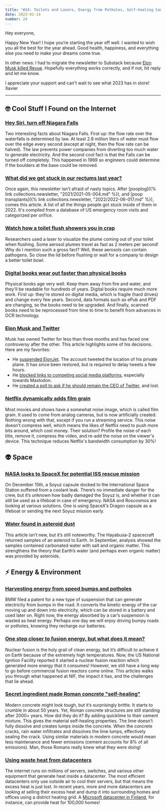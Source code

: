 ```yaml
---
title: "#24: Toilets and Lasers, Energy from Potholes, Self-healing Concrete, ISS Leak, Fusion Energy, Niagara Falls, and more!"
date: 2023-01-14
number: 24
---
```


Hey everyone,

Happy New Year! I hope you’re starting the year off well. I wanted to wish you all the best for the year ahead. Good health, happiness, and everything else you need to make your dreams come true.

In other news: I had to migrate the newsletter to Substack because [Elon Musk killed Revue](https://techcrunch.com/2022/12/14/twitter-shuts-down-revue-its-newsletter-platform/). Hopefully everything works correctly, and if not, hit reply and let me know.

I appreciate your support and can't wait to see what 2023 has in store!  
Xavier

<!--more-->

---

## 🤓 Cool Stuff I Found on the Internet

### [Hey Siri, turn off Niagara Falls](https://www.smithsonianmag.com/travel/when-niagara-falls-ran-dry-180972198/)
Two interesting facts about Niagara Falls. First up: the flow rate over the waterfalls is determined by law. At least 2.8 million liters of water must flow over the edge every second (except at night, then the flow rate can be halved). The law prevents power companies from diverting too much water to generate electricity. And the second cool fact is that the Falls can be turned off completely. This happened in 1969 so engineers could determine if the boulders at the base could be removed.


### [What did we get stuck in our rectums last year?](https://defector.com/what-did-we-get-stuck-in-our-rectums-last-year-3/)
Once again, this newsletter isn't afraid of nasty topics. After [pooplog]({% link collections.newsletter, "2021/2021-05-004.md" %}), and [poop transplants]({% link collections.newsletter, "2022/2022-06-017.md" %}), comes this article. A list of all the things people got stuck inside of them in 2022. It's compiled from a database of US emergency room visits and categorized per orifice.

### [Watch how a toilet flush showers you in crap](https://bigthink.com/health/toilet-spray/)
Researchers used a laser to visualize the plume coming out of your toilet when flushing. Some aerosol plumes travel as fast as 2 meters per second! Why do I mention such a gross fact? Well, these aerosols can contain pathogens. So close the lid before flushing or wait for a company to design a better toilet bowl.


### [Digital books wear out faster than physical books](http://blog.archive.org/2022/11/15/digital-books-wear-out-faster-than-physical-books/)
Physical books age very well. Keep them away from fire and water, and they'll be readable for hundreds of years. Digital books require much more work. First up: they're stored on digital media, which is fragile (hard drives) and change every few years. Second, data formats such as ePub and PDF are changing, so the books need to be upgraded. And finally, scanned books need to be reprocessed from time to time to benefit from advances in OCR technology.


### [Elon Musk and Twitter](https://www.reuters.com/technology/elon-musks-twitter-polls-stake-sales-ceo-decisions-2022-12-19/)
Musk has owned Twitter for less than three months and has faced one controversy after the other. This article highlights some of his decisions. Here are my favorites:
* He [suspended ElonJet](https://www.engadget.com/twitter-elonjet-banned-suspended-elon-musk-private-jet-153132962.html). The account tweeted the location of his private plane. It has since been restored, but is required to delay tweets a few hours.
* He [blocked links to competing social media platforms](https://www.theverge.com/2022/12/15/23512113/twitter-blocking-mastodon-links-elon-musk-elonjet), especially towards Mastodon.
* He [created a poll to ask if he should remain the CEO of Twitter](https://twitter.com/elonmusk/status/1604617643973124097), and lost.


### [Netflix dynamically adds film grain](https://www.slashcam.com/news/single/Netflix-removes-movie-noise--saves-30--bandwidth-a-17337.html)
Most movies and shows have a somewhat noise image, which is called film grain. It used to come from analog cameras, but is now artificially created. Nothing wrong with that, except if you run a streaming service. This noise doesn't compress well, which means the likes of Netflix need to push more bits around, which cost money. Their solution? Profile the noise of each title, remove it, compress the video, and re-add the noise on the viewer's device. This technique reduces Netflix's bandwidth consumption by 30%!


## 👽 Space
### [NASA looks to SpaceX for potential ISS rescue mission](https://www.space.com/nasa-spacex-dragon-international-space-station-rescue)
On December 15th, a Soyuz capsule docked to the International Space Station suffered from a coolant leak. There’s no immediate danger for the crew, but it’s unknown how badly damaged the Soyuz is, and whether it can still be used as a lifeboat in case of emergency. NASA and Roscosmos are looking at various solutions. One is using SpaceX’s Dragon capsule as a lifeboat or sending the next Soyuz mission early.


### [Water found in asteroid dust](https://www.theguardian.com/science/2022/sep/22/water-found-in-asteroid-dust-may-offer-clues-to-origins-of-life-on-earth)
This article isn’t new, but it’s still noteworthy. The Hayabusa-2 spacecraft returned samples of an asteroid to Earth. In September, analysis showed the samples contained carbonated water with salt and organic matter. This strengthens the theory that Earth’s water (and perhaps even organic matter) was provided by asteroids.


## ⚡️ Energy & Environment
### [Harvesting energy from speed bumps and potholes](https://www.theverge.com/2022/12/7/23497032/bmw-suspension-speed-bump-energy-patent)
BMW filed a patent for a new type of suspension that can generate electricity from bumps in the road. It converts the kinetic energy of the car moving up and down into electricity, which can be stored in a battery and used later on. Right now, the energy absorbed by a car’s suspension is wasted as heat energy. Perhaps one day we will enjoy driving bumpy roads or potholes, knowing they recharge our batteries.


### [One step closer to fusion energy, but what does it mean?](https://www.nature.com/articles/d41586-022-04440-7)
Nuclear fusion is the holy grail of clean energy, but it’s difficult to achieve it on Earth because of the extremely high temperatures. Now, the US National Ignition Facility reported it started a nuclear fusion reaction which generated more energy that it consumes! However, we still have a long way to go before commercial fusion reactors come online. This articles walks you through what happened at NIF, the impact it has, and the challenges that lie ahead.


### [Secret ingredient made Roman concrete "self-healing"](https://www.science.org/content/article/scientists-may-have-found-magic-ingredient-behind-ancient-romes-self-healing-concrete)
Modern concrete might look tough, but it’s surprisingly brittle. It starts to crumble in about 50 years. Yet, Roman concrete structures are still standing after 2000+ years. How did they do it? By adding quicklime to their cement mixture. This gives the material self-healing properties. The lime doesn’t fully dissolve and creates lumps inside the concrete. When the concrete cracks, rain water infiltrates and dissolves the lime lumps, effectively sealing the crack. Using similar materials in modern concrete would mean less maintenance and fewer emissions (cement accounts for 8% of all emissions). Man, those Romans really knew what they were doing!


### [Using waste heat from datacenters](https://www.theregister.com/2022/12/21/datacenter_district_heating/)
The internet runs on millions of servers, switches, and various other equipment that generate heat inside a datacenter. The most efficient datacenters only use outside air to cool their servers, but that means the excess heat is just lost. In recent years, more and more datacenters are looking at selling their excess heat and dump it into surrounding homes and offices using a district heating grid. A [Microsoft datacenter in Finland](https://www.fortum.com/media/2022/03/fortum-and-microsoft-announce-worlds-largest-collaboration-heat-homes-services-and-businesses-sustainable-waste-heat-new-data-centre-region), for instance, can provide heat for 100,000 homes!

